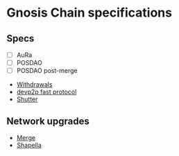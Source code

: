# Gnosis Chain specifications

## Specs

- [ ] AuRa
- [ ] POSDAO
- [ ] POSDAO post-merge
- [Withdrawals](./execution/withdrawals.md)
- [devp2p fast protocol](./execution/devp2p/caps/fast.md)
- [Shutter](./shutter/high-level.md)

## Network upgrades

- [Merge](./network-upgrades/merge.md)
- [Shapella](./network-upgrades/shapella.md)
